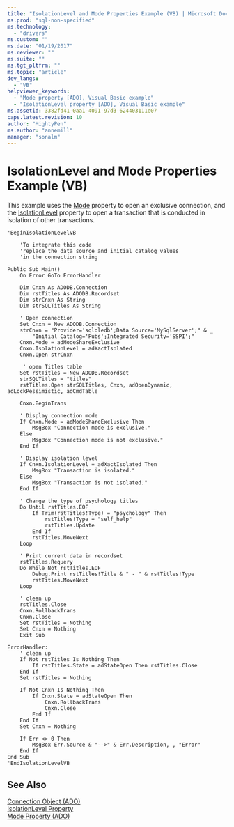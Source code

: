 ```yaml
---
title: "IsolationLevel and Mode Properties Example (VB) | Microsoft Docs"
ms.prod: "sql-non-specified"
ms.technology:
  - "drivers"
ms.custom: ""
ms.date: "01/19/2017"
ms.reviewer: ""
ms.suite: ""
ms.tgt_pltfrm: ""
ms.topic: "article"
dev_langs: 
  - "VB"
helpviewer_keywords: 
  - "Mode property [ADO], Visual Basic example"
  - "IsolationLevel property [ADO], Visual Basic example"
ms.assetid: 3382fd41-0aa1-4091-97d3-624403111e07
caps.latest.revision: 10
author: "MightyPen"
ms.author: "annemill"
manager: "sonalm"
---
```

# IsolationLevel and Mode Properties Example (VB)
This example uses the [Mode](../../../ado/reference/ado-api/mode-property-ado.md) property to open an exclusive connection, and the [IsolationLevel](../../../ado/reference/ado-api/isolationlevel-property.md) property to open a transaction that is conducted in isolation of other transactions.  
  
```  
'BeginIsolationLevelVB  
  
    'To integrate this code  
    'replace the data source and initial catalog values  
    'in the connection string  
  
Public Sub Main()  
    On Error GoTo ErrorHandler  
  
    Dim Cnxn As ADODB.Connection  
    Dim rstTitles As ADODB.Recordset  
    Dim strCnxn As String  
    Dim strSQLTitles As String  
  
    ' Open connection  
    Set Cnxn = New ADODB.Connection  
    strCnxn = "Provider='sqloledb';Data Source='MySqlServer';" & _  
        "Initial Catalog='Pubs';Integrated Security='SSPI';"  
    Cnxn.Mode = adModeShareExclusive  
    Cnxn.IsolationLevel = adXactIsolated  
    Cnxn.Open strCnxn  
  
     ' open Titles table  
    Set rstTitles = New ADODB.Recordset  
    strSQLTitles = "titles"  
    rstTitles.Open strSQLTitles, Cnxn, adOpenDynamic, adLockPessimistic, adCmdTable  
  
    Cnxn.BeginTrans  
  
    ' Display connection mode  
    If Cnxn.Mode = adModeShareExclusive Then  
        MsgBox "Connection mode is exclusive."  
    Else  
        MsgBox "Connection mode is not exclusive."  
    End If  
  
    ' Display isolation level  
    If Cnxn.IsolationLevel = adXactIsolated Then  
        MsgBox "Transaction is isolated."  
    Else  
        MsgBox "Transaction is not isolated."  
    End If  
  
    ' Change the type of psychology titles  
    Do Until rstTitles.EOF  
        If Trim(rstTitles!Type) = "psychology" Then  
            rstTitles!Type = "self_help"  
            rstTitles.Update  
        End If  
        rstTitles.MoveNext  
    Loop  
  
    ' Print current data in recordset  
    rstTitles.Requery  
    Do While Not rstTitles.EOF  
        Debug.Print rstTitles!Title & " - " & rstTitles!Type  
        rstTitles.MoveNext  
    Loop  
  
    ' clean up  
    rstTitles.Close  
    Cnxn.RollbackTrans  
    Cnxn.Close  
    Set rstTitles = Nothing  
    Set Cnxn = Nothing  
    Exit Sub  
  
ErrorHandler:  
    ' clean up  
    If Not rstTitles Is Nothing Then  
        If rstTitles.State = adStateOpen Then rstTitles.Close  
    End If  
    Set rstTitles = Nothing  
  
    If Not Cnxn Is Nothing Then  
        If Cnxn.State = adStateOpen Then  
            Cnxn.RollbackTrans  
            Cnxn.Close  
        End If  
    End If  
    Set Cnxn = Nothing  
  
    If Err <> 0 Then  
        MsgBox Err.Source & "-->" & Err.Description, , "Error"  
    End If  
End Sub  
'EndIsolationLevelVB  
```  
  
## See Also  
 [Connection Object (ADO)](../../../ado/reference/ado-api/connection-object-ado.md)   
 [IsolationLevel Property](../../../ado/reference/ado-api/isolationlevel-property.md)   
 [Mode Property (ADO)](../../../ado/reference/ado-api/mode-property-ado.md)